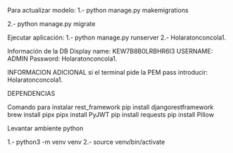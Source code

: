 Para actualizar modelo:
1.- python manage.py makemigrations

2.- python manage.py migrate

Ejecutar aplicación:
1.- python manage.py runserver
2.- Holaratonconcola1.

Información de la DB
Display name: KEW7B8B0LRBHR6I3
USERNAME: ADMIN
Password: Holaratonconcola1.

INFORMACION ADICIONAL
si el terminal pide la PEM pass introducir: Holaratonconcola1.


DEPENDENCIAS

Comando para instalar rest_framework
pip install djangorestframework
brew install pipx
pipx install PyJWT
pip install requests
pip install Pillow


Levantar ambiente python

1.- python3 -m venv venv
2.- source venv/bin/activate
